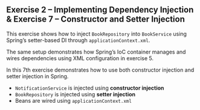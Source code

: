 ## Exercise 2 – Implementing Dependency Injection & Exercise 7 – Constructor and Setter Injection

This exercise shows how to inject `BookRepository` into `BookService` using Spring’s setter-based DI through `applicationContext.xml`.

The same setup demonstrates how Spring’s IoC container manages and wires dependencies using XML configuration in exercise 5.


In this 7th exercise demonstrates how to use both constructor injection and setter injection in Spring.

- `NotificationService` is injected using **constructor injection**
- `BookRepository` is injected using **setter injection**
- Beans are wired using `applicationContext.xml`
